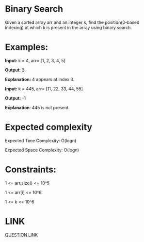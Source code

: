 # Binary Search

Given a sorted array arr and an integer k, find the position(0-based indexing) at which k is present in the array using binary search.

# Examples:

**Input:** k = 4, arr= [1, 2, 3, 4, 5]  

**Output**: 3

**Explanation:** 4 appears at index 3.

**Input:** k = 445, arr= [11, 22, 33, 44, 55] 

**Output:** -1

**Explanation**: 445 is not present.

# Expected complexity
Expected Time Complexity: O(logn)

Expected Space Complexity: O(logn) 


# Constraints:
1 <= arr.size() <= 10^5

1 <= arr[i] <= 10^6

1 <= k <= 10^6
# LINK
[QUESTION LINK](https://www.geeksforgeeks.org/problems/binary-search-1587115620/1?itm_source=geeksforgeeks&itm_medium=article&itm_campaign=practice_card)
